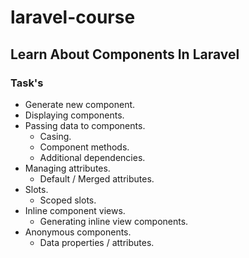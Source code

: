 # laravel-course
## Learn About Components In Laravel
### Task's
- Generate new component.
- Displaying components.
- Passing data to components.
  - Casing.
  - Component methods.
  - Additional dependencies.
- Managing attributes.
  - Default / Merged attributes.
- Slots.
  - Scoped slots.
- Inline component views.
  - Generating inline view components.
- Anonymous components.
  - Data properties / attributes.
